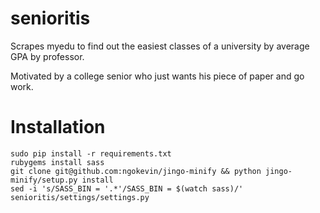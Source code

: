 senioritis
==========

Scrapes myedu to find out the easiest classes of a university by average GPA by
professor.

Motivated by a college senior who just wants his piece of paper and go work.

Installation
============

```
sudo pip install -r requirements.txt
rubygems install sass
git clone git@github.com:ngokevin/jingo-minify && python jingo-minify/setup.py install
sed -i 's/SASS_BIN = '.*'/SASS_BIN = $(watch sass)/' senioritis/settings/settings.py
```
